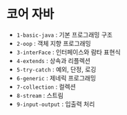# 코어 자바 

 * `1-basic-java` : 기본 프로그래밍 구조
 * `2-oop` : 객체 지향 프로그래밍
 * `3-interFace` : 인터페이스와 람타 표현식
 * `4-extends` : 상속과 리플렉션
 * `5-try-catch` : 예외, 단정, 로깅
 * `6-generic` : 제네릭 프로그래밍
 * `7-collection` : 컬렉션
 * `8-stream` : 스트림
 * `9-input-output` : 입출력 처리





